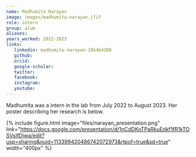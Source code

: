 ```yaml
---
name: Madhumita Narayan
image: images/madhumita-narayan.jfif
role: intern
group: alum
aliases:
years_worked: 2022-2023
links:
   linkedin: madhumita-narayan-1864b4288
   github:
   orcid: 
   google-scholar:
   twitter:
   facebook:
   instagram: 
   youtube:
---
```


Madhumita was a intern in the lab from July 2022 to August 2023. Her poster describing her research is below.

{%
  include figure.html
  image="files/narayan_presentation.png"
  link="https://docs.google.com/presentation/d/1nCdDKoTPaRkuEdkf1fR1kTOSVsIfDjwa/edit?usp=sharing&ouid=113399420486742072973&rtpof=true&sd=true"
  width="400px"
%}